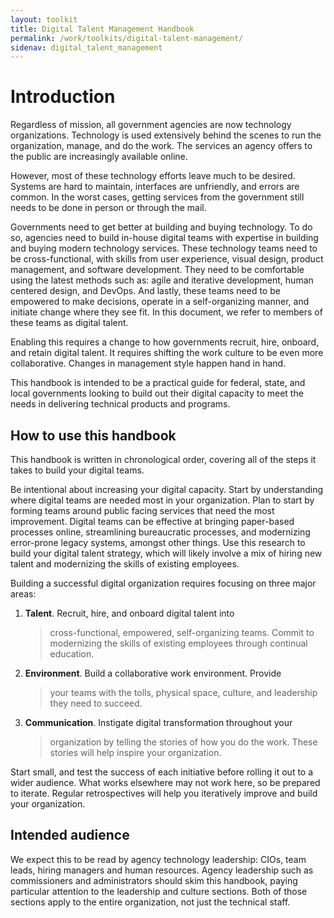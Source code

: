 ```yaml
---
layout: toolkit
title: Digital Talent Management Handbook
permalink: /work/toolkits/digital-talent-management/
sidenav: digital_talent_management
---
```

Introduction
============

Regardless of mission, all government agencies are now technology
organizations. Technology is used extensively behind the scenes to run
the organization, manage, and do the work. The services an agency offers
to the public are increasingly available online.

However, most of these technology efforts leave much to be desired.
Systems are hard to maintain, interfaces are unfriendly, and errors are
common. In the worst cases, getting services from the government still
needs to be done in person or through the mail.

Governments need to get better at building and buying technology. To do
so, agencies need to build in-house digital teams with expertise in
building and buying modern technology services. These technology teams
need to be cross-functional, with skills from user experience, visual
design, product management, and software development. They need to be
comfortable using the latest methods such as: agile and iterative
development, human centered design, and DevOps. And lastly, these teams
need to be empowered to make decisions, operate in a self-organizing
manner, and initiate change where they see fit. In this document, we
refer to members of these teams as digital talent.

Enabling this requires a change to how governments recruit, hire,
onboard, and retain digital talent. It requires shifting the work
culture to be even more collaborative. Changes in management style
happen hand in hand.

This handbook is intended to be a practical guide for federal, state,
and local governments looking to build out their digital capacity to
meet the needs in delivering technical products and programs.

How to use this handbook 
-------------------------

This handbook is written in chronological order, covering all of the
steps it takes to build your digital teams.

Be intentional about increasing your digital capacity. Start by
understanding where digital teams are needed most in your organization.
Plan to start by forming teams around public facing services that need
the most improvement. Digital teams can be effective at bringing
paper-based processes online, streamlining bureaucratic processes, and
modernizing error-prone legacy systems, amongst other things. Use this
research to build your digital talent strategy, which will likely
involve a mix of hiring new talent and modernizing the skills of
existing employees.

Building a successful digital organization requires focusing on three
major areas:

1.  **Talent**. Recruit, hire, and onboard digital talent into
    > cross-functional, empowered, self-organizing teams. Commit to
    > modernizing the skills of existing employees through continual
    > education.

2.  **Environment**. Build a collaborative work environment. Provide
    > your teams with the tolls, physical space, culture, and leadership
    > they need to succeed.

3.  **Communication**. Instigate digital transformation throughout your
    > organization by telling the stories of how you do the work. These
    > stories will help inspire your organization.

Start small, and test the success of each initiative before rolling it
out to a wider audience. What works elsewhere may not work here, so be
prepared to iterate. Regular retrospectives will help you iteratively
improve and build your organization.

Intended audience
-----------------

We expect this to be read by agency technology leadership: CIOs, team
leads, hiring managers and human resources. Agency leadership such as
commissioners and administrators should skim this handbook, paying
particular attention to the leadership and culture sections. Both of
those sections apply to the entire organization, not just the technical
staff.